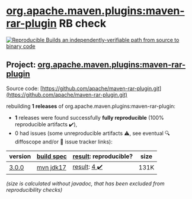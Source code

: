 [org.apache.maven.plugins:maven-rar-plugin](https://central.sonatype.com/artifact/org.apache.maven.plugins/maven-rar-plugin/versions) RB check
=======

[![Reproducible Builds](https://reproducible-builds.org/images/logos/rb.svg) an independently-verifiable path from source to binary code](https://reproducible-builds.org/)

## Project: [org.apache.maven.plugins:maven-rar-plugin](https://central.sonatype.com/artifact/org.apache.maven.plugins/maven-rar-plugin/versions)

Source code: [https://github.com/apache/maven-rar-plugin.git](https://github.com/apache/maven-rar-plugin.git)

rebuilding **1 releases** of org.apache.maven.plugins:maven-rar-plugin:
- **1** releases were found successfully **fully reproducible** (100% reproducible artifacts :heavy_check_mark:),
- 0 had issues (some unreproducible artifacts :warning:, see eventual :mag: diffoscope and/or :memo: issue tracker links):

| version | [build spec](/BUILDSPEC.md) | [result](https://reproducible-builds.org/docs/jvm/): reproducible? | size |
| -- | --------- | ------ | -- |
| [3.0.0](https://search.maven.org/artifact/org.apache.maven.plugins/maven-rar-plugin/3.0.0/pom) | [mvn jdk17](maven-rar-plugin-3.0.0.buildspec) | [result](maven-rar-plugin-3.0.0.buildinfo): [4 :heavy_check_mark: ](maven-rar-plugin-3.0.0.buildcompare) | 131K |

<i>(size is calculated without javadoc, that has been excluded from reproducibility checks)</i>
